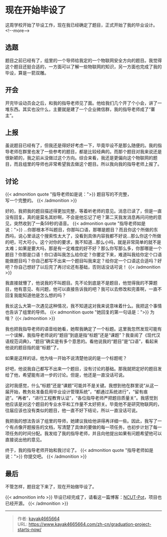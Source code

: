 # 现在开始毕设了


这周学校开始了毕设工作，现在我已经确定了题目，正式开始了我的毕业设计。
&lt;!--more--&gt;

## 选题
题目之前已经有了，组里的一个导师给我定的一个物联网安全方向的题目。我觉得这个题目还挺合适的，一方面可以了解一些物联网的知识，另一方面也完成了我的毕设，算是一箭双雕。

## 开会
开完毕设动员会之后，和我的指导老师见了面。他给我们几个开了个小会，讲了一堆东西。其实也没什么，主要就是建了一个企业微信群，我的指导老师成了“寨主”。

## 上报
虽说题目已经有了，但我还是得好好考虑一下，毕竟毕设不是那么随便的。我的指导老师在群里也发了一些参考的题目，都是比较经典的。而那个题目对我来说还是很新颖的，我之前从没做过这个方向。综合来看，我还是更偏向这个物联网的题目，而且组里的导师也非常希望我去做这个题目。所以我向我的指导老师上报了。

## 讨论
{{&lt; admonition quote &#34;指导老师如是说：&#34;&gt;}}
题目写的不完整，  
写一个完整的。
{{&lt; /admonition &gt;}}

好的，我把我的题目描述得更加完整，等着听老师的意见。消息已读了，但是一直没有回复。真的是莫名其妙啊，不会是他忘记了吧？第二天我发消息再问问他的意见，突然收到了一条59秒的语音。
{{&lt; admonition quote &#34;指导老师如是说：&#34;&gt;}}
...你那根本不叫题目，你那叫口语，那哪是题目？而且你这个所做的东西吗，说心里话这个搜索性太大了，没看到具体内容我都不好说...那么你这个所做的吧，可大可小。这个对你的要求，我不知道...那么小吗，就是非常简单的就不是太难；如果是要大吗，那是有一定难度的好不好？那么你写那么多，你那哪是一个题目？你那是口语！你口语叫我怎么给你定？你要定下来，难道叫我给你定个口语能做题目吗？你自己都写不出来一个题目叫我来定？给你定一个口语这合适吗？好吧？你自己想好了以后完了再讨论还有基础，否则话没话可说！
{{&lt; /admonition &gt;}}

我直接就懵了，他说我的不叫题目。先不论到底是不是题目，他觉得我的不算题目，他有意见、有问题，他可以直接告诉我的吧？我可以去修改和完善啊，一直不回复我能知道他是怎么想的吗？

我长这么大第一次遇见这种情况，我不知道这对我来说意味着什么。我把这个事情也告诉了组里的导师。
{{&lt; admonition quote &#34;她回复的第一句话是：&#34;&gt;}}
为啥？
{{&lt; /admonition &gt;}}

我也把我指导老师的语音给她看，她帮我确定了一个标题。这里我忽然发现可能有一个误解，我指导老师说的“题目”到底是指“标题”还是“课题”？我查阅了《现代汉语规范词典》，“题目”确实是有多个意思的。看他说我的“题目”是“口语”，看起来他说的题目指的是“标题”了。

如果是这样的话，他为啥一开始不说清楚他说的是一个标题呢？

好吧，他说我自己都写不出来一个题目，没有讨论的基础。那我就把定好的题目发给了他，希望能有进一步的讨论。但是，他还是一直没话可说。

这时我感觉，什么“标题”还是“课题”可能并不是关键。我想到他在群里说“从这一届开始，教务处准备启用毕业设计管理系统”，“都通过系统进行”，“留有痕迹”。“再者”，“进行工程教育认证”，“各位指导老师严把题目质量关”。我感觉到他应该是对这个题目的专业水平和工作量不太好把关。毕竟他不是研究物联网的，往届应该也没有类似的题目，他一直不好下结论，所以一直没话可说。

我把我的想法告诉了组里的导师，她建议我给他讲得再详细一些。因此，我写了一个有点像开题报告的文档，写清楚了具体的要做的每一项任务，也初步计划了每一项任务的时间分配。我发给了我的指导老师，并且向他提出如果有问题希望他可以直接说出他的意见。

终于，我的指导老师开始和我讨论了。
{{&lt; admonition quote &#34;指导老师如是说：&#34;&gt;}}
你提交吧。
{{&lt; /admonition &gt;}}

## 最后
不管怎样，题目定下来了，现在开始做毕设了。

{{&lt; admonition info &gt;}}
毕设已经完成了，请看这一篇博客：[NCUT-Pot](https://www.kayak4665664.com/zh-cn/ncut-pot/)，项目也已经开源。
{{&lt; /admonition &gt;}}

---

> 作者: [kayak4665664](https://github.com/kayak4665664)  
> URL: https://www.kayak4665664.com/zh-cn/graduation-project-starts-now/  

